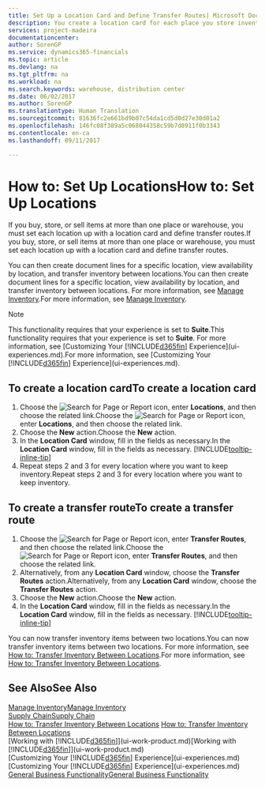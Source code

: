 ```yaml
---
title: Set Up a Location Card and Define Transfer Routes| Microsoft Docs
description: You create a location card for each place you store inventory items, for example, a warehouse or distribution centre, and set up routes to transfer items between locations.
services: project-madeira
documentationcenter: 
author: SorenGP
ms.service: dynamics365-financials
ms.topic: article
ms.devlang: na
ms.tgt_pltfrm: na
ms.workload: na
ms.search.keywords: warehouse, distribution center
ms.date: 06/02/2017
ms.author: SorenGP
ms.translationtype: Human Translation
ms.sourcegitcommit: 81636fc2e661bd9b07c54da1cd5d0d27e30d01a2
ms.openlocfilehash: 146fc08f389a5c068044358c59b7d8911f0b3343
ms.contentlocale: en-ca
ms.lasthandoff: 09/11/2017

---
```

# <a name="how-to-set-up-locations"></a><span data-ttu-id="61a67-103">How to: Set Up Locations</span><span class="sxs-lookup"><span data-stu-id="61a67-103">How to: Set Up Locations</span></span>
<span data-ttu-id="61a67-104">If you buy, store, or sell items at more than one place or warehouse, you must set each location up with a location card and define transfer routes.</span><span class="sxs-lookup"><span data-stu-id="61a67-104">If you buy, store, or sell items at more than one place or warehouse, you must set each location up with a location card and define transfer routes.</span></span>

<span data-ttu-id="61a67-105">You can then create document lines for a specific location, view availability by location, and transfer inventory between locations.</span><span class="sxs-lookup"><span data-stu-id="61a67-105">You can then create document lines for a specific location, view availability by location, and transfer inventory between locations.</span></span> <span data-ttu-id="61a67-106">For more information, see [Manage Inventory](inventory-manage-inventory.md).</span><span class="sxs-lookup"><span data-stu-id="61a67-106">For more information, see [Manage Inventory](inventory-manage-inventory.md).</span></span>

> [!NOTE]  
>   <span data-ttu-id="61a67-107">This functionality requires that your experience is set to **Suite**.</span><span class="sxs-lookup"><span data-stu-id="61a67-107">This functionality requires that your experience is set to **Suite**.</span></span> <span data-ttu-id="61a67-108">For more information, see [Customizing Your [!INCLUDE[d365fin](includes/d365fin_md.md)] Experience](ui-experiences.md).</span><span class="sxs-lookup"><span data-stu-id="61a67-108">For more information, see [Customizing Your [!INCLUDE[d365fin](includes/d365fin_md.md)] Experience](ui-experiences.md).</span></span>

## <a name="to-create-a-location-card"></a><span data-ttu-id="61a67-109">To create a location card</span><span class="sxs-lookup"><span data-stu-id="61a67-109">To create a location card</span></span>
1. <span data-ttu-id="61a67-110">Choose the ![Search for Page or Report](media/ui-search/search_small.png "Search for Page or Report icon") icon, enter **Locations**, and then choose the related link.</span><span class="sxs-lookup"><span data-stu-id="61a67-110">Choose the ![Search for Page or Report](media/ui-search/search_small.png "Search for Page or Report icon") icon, enter **Locations**, and then choose the related link.</span></span>
2. <span data-ttu-id="61a67-111">Choose the **New** action.</span><span class="sxs-lookup"><span data-stu-id="61a67-111">Choose the **New** action.</span></span>
3. <span data-ttu-id="61a67-112">In the **Location Card** window, fill in the fields as necessary.</span><span class="sxs-lookup"><span data-stu-id="61a67-112">In the **Location Card** window, fill in the fields as necessary.</span></span> [!INCLUDE[tooltip-inline-tip](includes/tooltip-inline-tip_md.md)]
4. <span data-ttu-id="61a67-113">Repeat steps 2 and 3 for every location where you want to keep inventory.</span><span class="sxs-lookup"><span data-stu-id="61a67-113">Repeat steps 2 and 3 for every location where you want to keep inventory.</span></span>

## <a name="to-create-a-transfer-route"></a><span data-ttu-id="61a67-114">To create a transfer route</span><span class="sxs-lookup"><span data-stu-id="61a67-114">To create a transfer route</span></span>
1. <span data-ttu-id="61a67-115">Choose the ![Search for Page or Report](media/ui-search/search_small.png "Search for Page or Report icon") icon, enter **Transfer Routes**, and then choose the related link.</span><span class="sxs-lookup"><span data-stu-id="61a67-115">Choose the ![Search for Page or Report](media/ui-search/search_small.png "Search for Page or Report icon") icon, enter **Transfer Routes**, and then choose the related link.</span></span>
2. <span data-ttu-id="61a67-116">Alternatively, from any **Location Card** window, choose the **Transfer Routes** action.</span><span class="sxs-lookup"><span data-stu-id="61a67-116">Alternatively, from any **Location Card** window, choose the **Transfer Routes** action.</span></span>
3. <span data-ttu-id="61a67-117">Choose the **New** action.</span><span class="sxs-lookup"><span data-stu-id="61a67-117">Choose the **New** action.</span></span>
4. <span data-ttu-id="61a67-118">In the **Location Card** window, fill in the fields as necessary.</span><span class="sxs-lookup"><span data-stu-id="61a67-118">In the **Location Card** window, fill in the fields as necessary.</span></span> [!INCLUDE[tooltip-inline-tip](includes/tooltip-inline-tip_md.md)]

<span data-ttu-id="61a67-119">You can now transfer inventory items between two locations.</span><span class="sxs-lookup"><span data-stu-id="61a67-119">You can now transfer inventory items between two locations.</span></span> <span data-ttu-id="61a67-120">For more information, see [How to: Transfer Inventory Between Locations](inventory-how-transfer-between-locations.md).</span><span class="sxs-lookup"><span data-stu-id="61a67-120">For more information, see [How to: Transfer Inventory Between Locations](inventory-how-transfer-between-locations.md).</span></span>    

## <a name="see-also"></a><span data-ttu-id="61a67-121">See Also</span><span class="sxs-lookup"><span data-stu-id="61a67-121">See Also</span></span>
[<span data-ttu-id="61a67-122">Manage Inventory</span><span class="sxs-lookup"><span data-stu-id="61a67-122">Manage Inventory</span></span>](inventory-manage-inventory.md)  
[<span data-ttu-id="61a67-123">Supply Chain</span><span class="sxs-lookup"><span data-stu-id="61a67-123">Supply Chain</span></span>](madeira-supply-chain.md)  
<span data-ttu-id="61a67-124">[How to: Transfer Inventory Between Locations](inventory-how-transfer-between-locations.md)  </span><span class="sxs-lookup"><span data-stu-id="61a67-124">[How to: Transfer Inventory Between Locations](inventory-how-transfer-between-locations.md)  </span></span>  
<span data-ttu-id="61a67-125">[Working with [!INCLUDE[d365fin](includes/d365fin_md.md)]](ui-work-product.md)</span><span class="sxs-lookup"><span data-stu-id="61a67-125">[Working with [!INCLUDE[d365fin](includes/d365fin_md.md)]](ui-work-product.md)</span></span>  
<span data-ttu-id="61a67-126">[Customizing Your [!INCLUDE[d365fin](includes/d365fin_md.md)] Experience](ui-experiences.md)</span><span class="sxs-lookup"><span data-stu-id="61a67-126">[Customizing Your [!INCLUDE[d365fin](includes/d365fin_md.md)] Experience](ui-experiences.md)</span></span>  
[<span data-ttu-id="61a67-127">General Business Functionality</span><span class="sxs-lookup"><span data-stu-id="61a67-127">General Business Functionality</span></span>](ui-across-business-areas.md)

